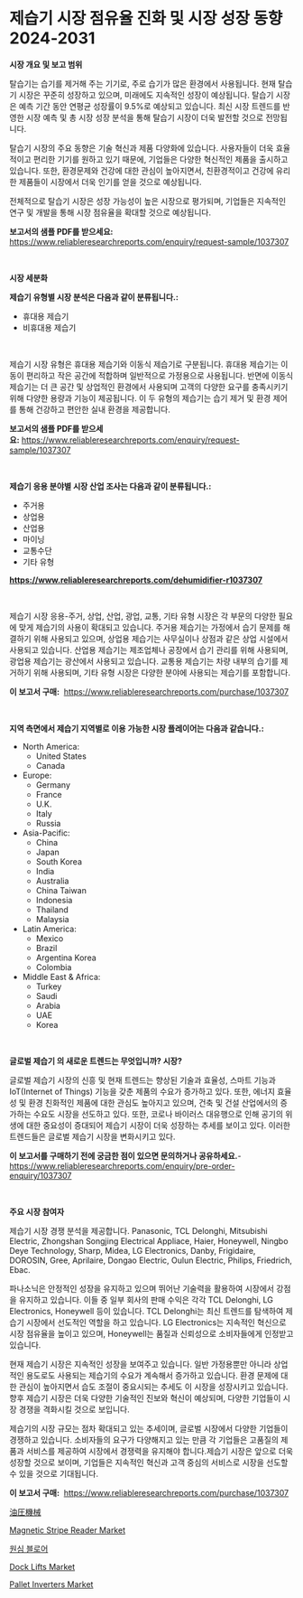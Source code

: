 <p><h1>제습기 시장 점유율 진화 및 시장 성장 동향 2024-2031</h1></p><p><strong>시장 개요 및 보고 범위</strong></p>
<p><p>탈습기는 습기를 제거해 주는 기기로, 주로 습기가 많은 환경에서 사용됩니다. 현재 탈습기 시장은 꾸준히 성장하고 있으며, 미래에도 지속적인 성장이 예상됩니다. 탈습기 시장은 예측 기간 동안 연평균 성장률이 9.5%로 예상되고 있습니다. 최신 시장 트렌드를 반영한 시장 예측 및 총 시장 성장 분석을 통해 탈습기 시장이 더욱 발전할 것으로 전망됩니다.</p><p>탈습기 시장의 주요 동향은 기술 혁신과 제품 다양화에 있습니다. 사용자들이 더욱 효율적이고 편리한 기기를 원하고 있기 때문에, 기업들은 다양한 혁신적인 제품을 출시하고 있습니다. 또한, 환경문제와 건강에 대한 관심이 높아지면서, 친환경적이고 건강에 유리한 제품들이 시장에서 더욱 인기를 얻을 것으로 예상됩니다.</p><p>전체적으로 탈습기 시장은 성장 가능성이 높은 시장으로 평가되며, 기업들은 지속적인 연구 및 개발을 통해 시장 점유율을 확대할 것으로 예상됩니다.</p></p>
<p><strong>보고서의 샘플 PDF를 받으세요:</strong> <a href="https://www.reliableresearchreports.com/enquiry/request-sample/1037307">https://www.reliableresearchreports.com/enquiry/request-sample/1037307</a></p>
<p>&nbsp;</p>
<p><strong>시장 세분화</strong></p>
<p><strong>제습기 유형별 시장 분석은 다음과 같이 분류됩니다.:</strong></p>
<p><ul><li>휴대용 제습기</li><li>비휴대용 제습기</li></ul></p>
<p>&nbsp;</p>
<p><p>제습기 시장 유형은 휴대용 제습기와 이동식 제습기로 구분됩니다. 휴대용 제습기는 이동이 편리하고 작은 공간에 적합하며 일반적으로 가정용으로 사용됩니다. 반면에 이동식 제습기는 더 큰 공간 및 상업적인 환경에서 사용되며 고객의 다양한 요구를 충족시키기 위해 다양한 용량과 기능이 제공됩니다. 이 두 유형의 제습기는 습기 제거 및 환경 제어를 통해 건강하고 편안한 실내 환경을 제공합니다.</p></p>
<p><strong>보고서의 샘플 PDF를 받으세요:</strong>&nbsp;<a href="https://www.reliableresearchreports.com/enquiry/request-sample/1037307">https://www.reliableresearchreports.com/enquiry/request-sample/1037307</a></p>
<p>&nbsp;</p>
<p><strong> 제습기 응용 분야별 시장 산업 조사는 다음과 같이 분류됩니다.:</strong></p>
<p><ul><li>주거용</li><li>상업용</li><li>산업용</li><li>마이닝</li><li>교통수단</li><li>기타 유형</li></ul></p>
<p><strong><a href="https://www.reliableresearchreports.com/dehumidifier-r1037307">https://www.reliableresearchreports.com/dehumidifier-r1037307</a></strong></p>
<p>&nbsp;</p>
<p><p>제습기 시장 응용-주거, 상업, 산업, 광업, 교통, 기타 유형 시장은 각 부문의 다양한 필요에 맞게 제습기의 사용이 확대되고 있습니다. 주거용 제습기는 가정에서 습기 문제를 해결하기 위해 사용되고 있으며, 상업용 제습기는 사무실이나 상점과 같은 상업 시설에서 사용되고 있습니다. 산업용 제습기는 제조업체나 공장에서 습기 관리를 위해 사용되며, 광업용 제습기는 광산에서 사용되고 있습니다. 교통용 제습기는 차량 내부의 습기를 제거하기 위해 사용되며, 기타 유형 시장은 다양한 분야에 사용되는 제습기를 포함합니다.</p></p>
<p><strong>이 보고서 구매:</strong>&nbsp; <a href="https://www.reliableresearchreports.com/purchase/1037307">https://www.reliableresearchreports.com/purchase/1037307</a></p>
<p>&nbsp;</p>
<p><strong>지역 측면에서 제습기 지역별로 이용 가능한 시장 플레이어는 다음과 같습니다.:</strong></p>
<p><ul>
    <li>
        North America:
        <ul>
            <li>United States</li>
            <li>Canada</li>
        </ul>
    </li>
    <li>
        Europe:
        <ul>
            <li>Germany</li>
            <li>France</li>
            <li>U.K.</li>
            <li>Italy</li>
            <li>Russia</li>
        </ul>
    </li>
    <li>
        Asia-Pacific:
        <ul>
            <li>China</li>
            <li>Japan</li>
            <li>South Korea</li>
            <li>India</li>
            <li>Australia</li>
            <li>China Taiwan</li>
            <li>Indonesia</li>
            <li>Thailand</li>
            <li>Malaysia</li>
        </ul>
    </li>
    <li>
        Latin America:
        <ul>
            <li>Mexico</li>
            <li>Brazil</li>
            <li>Argentina Korea</li>
            <li>Colombia</li>
        </ul>
    </li>
    <li>
        Middle East & Africa:
        <ul>
            <li>Turkey</li>
            <li>Saudi</li>
            <li>Arabia</li>
            <li>UAE</li>
            <li>Korea</li>
        </ul>
    </li>
    </ul></p>
<p>&nbsp;</p>
<p><strong>글로벌 제습기 의 새로운 트렌드는 무엇입니까? 시장?</strong></p>
<p><p>글로벌 제습기 시장의 신흥 및 현재 트렌드는 향상된 기술과 효율성, 스마트 기능과 IoT(Internet of Things) 기능을 갖춘 제품의 수요가 증가하고 있다. 또한, 에너지 효율성 및 환경 친화적인 제품에 대한 관심도 높아지고 있으며, 건축 및 건설 산업에서의 증가하는 수요도 시장을 선도하고 있다. 또한, 코로나 바이러스 대유행으로 인해 공기의 위생에 대한 중요성이 증대되어 제습기 시장이 더욱 성장하는 추세를 보이고 있다. 이러한 트렌드들은 글로벌 제습기 시장을 변화시키고 있다.</p></p>
<p><strong>이 보고서를 구매하기 전에 궁금한 점이 있으면 문의하거나 공유하세요.</strong>- <a href="https://www.reliableresearchreports.com/enquiry/pre-order-enquiry/1037307">https://www.reliableresearchreports.com/enquiry/pre-order-enquiry/1037307</a></p>
<p>&nbsp;</p>
<p><strong>주요 시장 참여자</strong></p>
<p><p>제습기 시장 경쟁 분석을 제공합니다. Panasonic, TCL Delonghi, Mitsubishi Electric, Zhongshan Songjing Electrical Appliace, Haier, Honeywell, Ningbo Deye Technology, Sharp, Midea, LG Electronics, Danby, Frigidaire, DOROSIN, Gree, Aprilaire, Dongao Electric, Oulun Electric, Philips, Friedrich, Ebac.</p><p>파나소닉은 안정적인 성장을 유지하고 있으며 뛰어난 기술력을 활용하여 시장에서 강점을 유지하고 있습니다. 이들 중 일부 회사의 판매 수익은 각각 TCL Delonghi, LG Electronics, Honeywell 등이 있습니다. TCL Delonghi는 최신 트렌드를 탐색하여 제습기 시장에서 선도적인 역할을 하고 있습니다. LG Electronics는 지속적인 혁신으로 시장 점유율을 높이고 있으며, Honeywell는 품질과 신뢰성으로 소비자들에게 인정받고 있습니다.</p><p>현재 제습기 시장은 지속적인 성장을 보여주고 있습니다. 일반 가정용뿐만 아니라 상업적인 용도로도 사용되는 제습기의 수요가 계속해서 증가하고 있습니다. 환경 문제에 대한 관심이 높아지면서 습도 조절이 중요시되는 추세도 이 시장을 성장시키고 있습니다. 향후 제습기 시장은 더욱 다양한 기술적인 진보와 혁신이 예상되며, 다양한 기업들이 시장 경쟁을 격화시킬 것으로 보입니다.</p><p>제습기의 시장 규모는 점차 확대되고 있는 추세이며, 글로벌 시장에서 다양한 기업들이 경쟁하고 있습니다. 소비자들의 요구가 다양해지고 있는 만큼 각 기업들은 고품질의 제품과 서비스를 제공하여 시장에서 경쟁력을 유지해야 합니다.제습기 시장은 앞으로 더욱 성장할 것으로 보이며, 기업들은 지속적인 혁신과 고객 중심의 서비스로 시장을 선도할 수 있을 것으로 기대됩니다.</p></p>
<p><strong>이 보고서 구매:</strong>&nbsp;&nbsp;<a href="https://www.reliableresearchreports.com/purchase/1037307">https://www.reliableresearchreports.com/purchase/1037307</a></p>
<p><p><a href="https://github.com/pepo3k/Market-Research-Report-List-1/blob/main/136993728072.md">油圧機械</a></p><p><a href="https://view.publitas.com/reportprime-1/magnetic-stripe-reader-market-trends-forecast-and-competitive-analysis-to-2031/">Magnetic Stripe Reader Market</a></p><p><a href="https://github.com/FelipeGrrady654556/Market-Research-Report-List-1/blob/main/555305825524.md">원심 블로어</a></p><p><a href="https://github.com/wwwkeltoum/Market-Research-Report-List-2/blob/main/dock-lifts-market.md">Dock Lifts Market</a></p><p><a href="https://github.com/joannesouthgate/Market-Research-Report-List-2/blob/main/pallet-inverters-market.md">Pallet Inverters Market</a></p></p>
